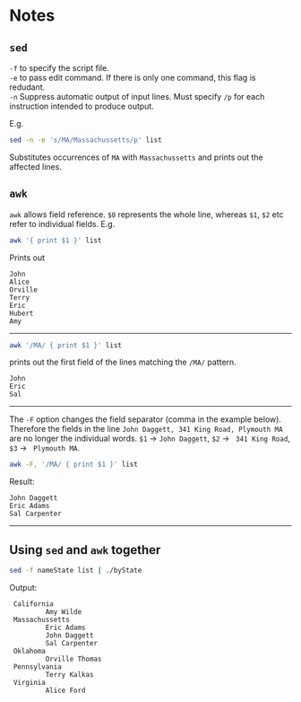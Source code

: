 # Notes 

## `sed`

`-f` to specify the script file.\
`-e` to pass edit command. If there is only one command, this flag is redudant.\
`-n` Suppress automatic output of input lines. Must specify `/p` for each instruction intended to produce output.

E.g.

```bash
sed -n -e 's/MA/Massachussetts/p' list
```
Substitutes occurrences of `MA` with `Massachussetts` and prints out the affected lines.


## `awk`


`awk` allows field reference. `$0` represents the whole line, whereas `$1`, `$2` etc refer to individual fields. E.g.

```bash
awk '{ print $1 }' list
```

Prints out

```
John
Alice
Orville
Terry
Eric
Hubert
Amy
```
---
```bash
awk '/MA/ { print $1 }' list
```
prints out the first field of the lines matching the `/MA/` pattern.
```
John
Eric
Sal
```
---
The `-F` option changes the field separator (comma in the example below). Therefore the fields in the line `John Daggett, 341 King Road, Plymouth MA` are no longer the individual words. `$1` -> `John Daggett`, `$2` -> ` 341 King Road`, `$3` -> ` Plymouth MA`.

```bash
awk -F, '/MA/ { print $1 }' list
```
Result:
```
John Daggett
Eric Adams
Sal Carpenter
```
---
## Using `sed` and `awk` together
```bash
sed -f nameState list | ./byState
```
Output:
```
 California
         Amy Wilde
 Massachussetts
         Eric Adams
         John Daggett
         Sal Carpenter
 Oklahoma
         Orville Thomas
 Pennsylvania
         Terry Kalkas
 Virginia
         Alice Ford
```
